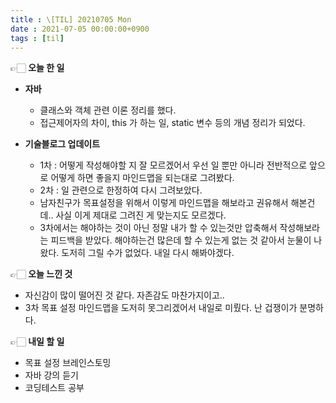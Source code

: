 ```yaml
---
title : \[TIL] 20210705 Mon
date : 2021-07-05 00:00:00+0900
tags : [til]
---
```


👉🏻 **오늘 한 일**
- **자바**
	- 클래스와 객체 관련 이론 정리를 했다.
	- 접근제어자의 차이, this 가 하는 일, static 변수 등의 개념 정리가 되었다.

- **기술블로그 업데이트**
	- 1차 : 어떻게 작성해야할 지 잘 모르겠어서 우선 일 뿐만 아니라 전반적으로 앞으로 어떻게 하면 좋을지 마인드맵을 되는대로 그려봤다.
	- 2차 : 일 관련으로 한정하여 다시 그려보았다.
	- 남자친구가 목표설정을 위해서 이렇게 마인드맵을 해보라고 권유해서 해본건데.. 사실 이게 제대로 그려진 게 맞는지도 모르겠다.
	- 3차에서는 해야하는 것이 아닌 정말 내가 할 수 있는것만 압축해서 작성해보라는 피드백을 받았다. 해야하는건 많은데 할 수 있는게 없는 것 같아서 눈물이 나왔다. 도저히 그릴 수가 없었다. 내일 다시 해봐야겠다.

👉🏻 **오늘 느낀 것**
- 자신감이 많이 떨어진 것 같다. 자존감도 마찬가지이고..
- 3차 목표 설정 마인드맵을 도저히 못그리겠어서 내일로 미뤘다. 난 겁쟁이가 분명하다.

👉🏻 **내일 할 일**
- 목표 설정 브레인스토밍
- 자바 강의 듣기
- 코딩테스트 공부